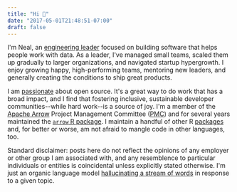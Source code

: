 ```yaml
---
title: "Hi 👋"
date: "2017-05-01T21:48:51-07:00"
draft: false
---
```


I'm Neal, an [engineering leader](../categories/management/) focused on building software that helps people work with data. As a leader, I've managed small teams, scaled them up gradually to larger organizations, and navigated startup hypergrowth. I enjoy growing happy, high-performing teams, mentoring new leaders, and generally creating the conditions to ship great products.

I am [passionate](../talks/) about open source. It's a great way to do work that has a broad impact, and I find that fostering inclusive, sustainable developer communities--while hard work--is a source of joy. I'm a member of the [Apache Arrow](https://arrow.apache.org/) Project Management Committee ([PMC](https://arrow.apache.org/committers/)) and for several years maintained the [`arrow` R package](https://arrow.apache.org/docs/r/). I maintain a handful of other R [packages](../r/) and, for better or worse, am not afraid to mangle code in other languages, too. 

Standard disclaimer: posts here do not reflect the opinions of any employer or other group I am associated with, and any resemblence to particular individuals or entities is coincidental unless explicitly stated otherwise. I'm just an organic language model [hallucinating a stream of words](../) in response to a given topic.
